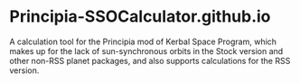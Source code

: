 # Principia-SSOCalculator.github.io
A calculation tool for the Principia mod of Kerbal Space Program, which makes up for the lack of sun-synchronous orbits in the Stock version and other non-RSS planet packages, and also supports calculations for the RSS version.
